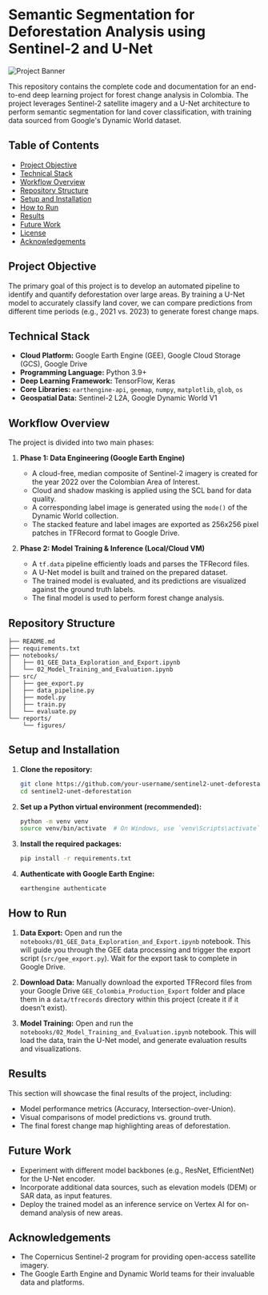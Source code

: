 # Semantic Segmentation for Deforestation Analysis using Sentinel-2 and U-Net

![Project Banner](reports/figures/sample_prediction.png)

This repository contains the complete code and documentation for an end-to-end deep learning project for forest change analysis in Colombia. The project leverages Sentinel-2 satellite imagery and a U-Net architecture to perform semantic segmentation for land cover classification, with training data sourced from Google's Dynamic World dataset.

## Table of Contents
- [Project Objective](#project-objective)
- [Technical Stack](#technical-stack)
- [Workflow Overview](#workflow-overview)
- [Repository Structure](#repository-structure)
- [Setup and Installation](#setup-and-installation)
- [How to Run](#how-to-run)
- [Results](#results)
- [Future Work](#future-work)
- [License](#license)
- [Acknowledgements](#acknowledgements)

## Project Objective

The primary goal of this project is to develop an automated pipeline to identify and quantify deforestation over large areas. By training a U-Net model to accurately classify land cover, we can compare predictions from different time periods (e.g., 2021 vs. 2023) to generate forest change maps.

## Technical Stack
- **Cloud Platform:** Google Earth Engine (GEE), Google Cloud Storage (GCS), Google Drive
- **Programming Language:** Python 3.9+
- **Deep Learning Framework:** TensorFlow, Keras
- **Core Libraries:** `earthengine-api`, `geemap`, `numpy`, `matplotlib`, `glob`, `os`
- **Geospatial Data:** Sentinel-2 L2A, Google Dynamic World V1

## Workflow Overview

The project is divided into two main phases:

1.  **Phase 1: Data Engineering (Google Earth Engine)**
    - A cloud-free, median composite of Sentinel-2 imagery is created for the year 2022 over the Colombian Area of Interest.
    - Cloud and shadow masking is applied using the SCL band for data quality.
    - A corresponding label image is generated using the `mode()` of the Dynamic World collection.
    - The stacked feature and label images are exported as 256x256 pixel patches in TFRecord format to Google Drive.

2.  **Phase 2: Model Training & Inference (Local/Cloud VM)**
    - A `tf.data` pipeline efficiently loads and parses the TFRecord files.
    - A U-Net model is built and trained on the prepared dataset.
    - The trained model is evaluated, and its predictions are visualized against the ground truth labels.
    - The final model is used to perform forest change analysis.

## Repository Structure
```
├── README.md
├── requirements.txt
├── notebooks/
│   ├── 01_GEE_Data_Exploration_and_Export.ipynb
│   └── 02_Model_Training_and_Evaluation.ipynb
├── src/
│   ├── gee_export.py
│   ├── data_pipeline.py
│   ├── model.py
│   ├── train.py
│   └── evaluate.py
└── reports/
    └── figures/
```

## Setup and Installation

1.  **Clone the repository:**
    ```bash
    git clone https://github.com/your-username/sentinel2-unet-deforestation.git
    cd sentinel2-unet-deforestation
    ```

2.  **Set up a Python virtual environment (recommended):**
    ```bash
    python -m venv venv
    source venv/bin/activate  # On Windows, use `venv\Scripts\activate`
    ```

3.  **Install the required packages:**
    ```bash
    pip install -r requirements.txt
    ```

4.  **Authenticate with Google Earth Engine:**
    ```bash
    earthengine authenticate
    ```

## How to Run

1.  **Data Export:** Open and run the `notebooks/01_GEE_Data_Exploration_and_Export.ipynb` notebook. This will guide you through the GEE data processing and trigger the export script (`src/gee_export.py`). Wait for the export task to complete in Google Drive.

2.  **Download Data:** Manually download the exported TFRecord files from your Google Drive `GEE_Colombia_Production_Export` folder and place them in a `data/tfrecords` directory within this project (create it if it doesn't exist).

3.  **Model Training:** Open and run the `notebooks/02_Model_Training_and_Evaluation.ipynb` notebook. This will load the data, train the U-Net model, and generate evaluation results and visualizations.

## Results

This section will showcase the final results of the project, including:
- Model performance metrics (Accuracy, Intersection-over-Union).
- Visual comparisons of model predictions vs. ground truth.
- The final forest change map highlighting areas of deforestation.

## Future Work

- Experiment with different model backbones (e.g., ResNet, EfficientNet) for the U-Net encoder.
- Incorporate additional data sources, such as elevation models (DEM) or SAR data, as input features.
- Deploy the trained model as an inference service on Vertex AI for on-demand analysis of new areas.

## Acknowledgements
- The Copernicus Sentinel-2 program for providing open-access satellite imagery.
- The Google Earth Engine and Dynamic World teams for their invaluable data and platforms.
